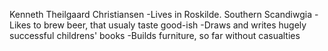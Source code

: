 Kenneth Theilgaard Christiansen
-Lives in Roskilde. Southern Scandiwgia
-Likes to brew beer, that usualy taste good-ish
-Draws and writes hugely successful childrens' books
-Builds furniture, so far without casualties